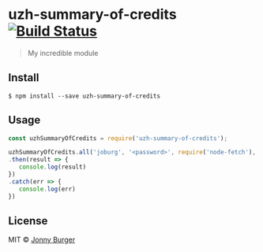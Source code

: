 # uzh-summary-of-credits [![Build Status](https://travis-ci.org/JonnyBurger/uzh-summary-of-credits.svg?branch=master)](https://travis-ci.org/JonnyBurger/uzh-summary-of-credits)

> My incredible module


## Install

```
$ npm install --save uzh-summary-of-credits
```


## Usage

```js
const uzhSummaryOfCredits = require('uzh-summary-of-credits');

uzhSummaryOfCredits.all('joburg', '<password>', require('node-fetch'), progress => { console.log(progress) })
.then(result => {
   console.log(result)
})
.catch(err => {
   console.log(err)
})
```


## License

MIT © [Jonny Burger](http://jonny.io)

